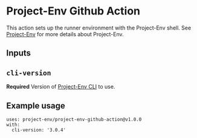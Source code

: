 # Project-Env Github Action
This action sets up the runner environment with the Project-Env shell. See [Project-Env](https://project-env.github.io) for more details about Project-Env.

## Inputs

## `cli-version`

**Required** Version of [Project-Env CLI](https://github.com/Project-Env/project-env-cli) to use.

## Example usage

```shell
uses: project-env/project-env-github-action@v1.0.0
with:
  cli-version: '3.0.4'
```